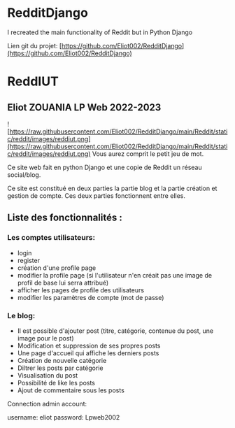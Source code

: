 # RedditDjango
I recreated the main functionality of Reddit but in Python Django


Lien git du projet: [https://github.com/Eliot002/RedditDjango](https://github.com/Eliot002/RedditDjango)

# ReddIUT

## Eliot ZOUANIA LP Web 2022-2023

![https://raw.githubusercontent.com/Eliot002/RedditDjango/main/Reddit/static/reddit/images/reddiut.png](https://raw.githubusercontent.com/Eliot002/RedditDjango/main/Reddit/static/reddit/images/reddiut.png)
Vous aurez comprit le petit jeu de mot.


Ce site web fait en python Django et une copie de Reddit un réseau social/blog.

Ce site est constitué en deux parties la partie blog et la partie création et gestion de compte. Ces deux parties fonctionnent entre elles.

## Liste des fonctionnalités :

### Les comptes utilisateurs:

- login
- register
- création d'une profile page
- modifier la profile page (si l'utilisateur n'en créait pas une image de profil de base lui serra attribué)
- afficher les pages de profile des utilisateurs
- modifier les paramètres de compte (mot de passe)

### Le blog:

- Il est possible d'ajouter post (titre, catégorie, contenue du post, une image pour le post)
- Modification et suppression de ses propres posts
- Une page d'accueil qui affiche les derniers posts
- Création de nouvelle catégorie
- Diltrer les posts par catégorie
- Visualisation du post
- Possibilité de like les posts
- Ajout de commentaire sous les posts

Connection admin account:

username: eliot
password: Lpweb2002